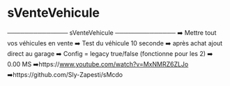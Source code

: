 # sVenteVehicule
────────────── sVenteVehicule ──────────────  ➡️ Mettre tout vos véhicules en vente ➡️ Test du véhicule 10 seconde ➡️ après achat ajout direct au garage  ➡️ Config = legacy true/false (fonctionne pour les 2) ➡️ 0.00 MS ➡️https://www.youtube.com/watch?v=MxNMRZ6ZLJo ➡️https://github.com/Sly-Zapesti/sMcdo
